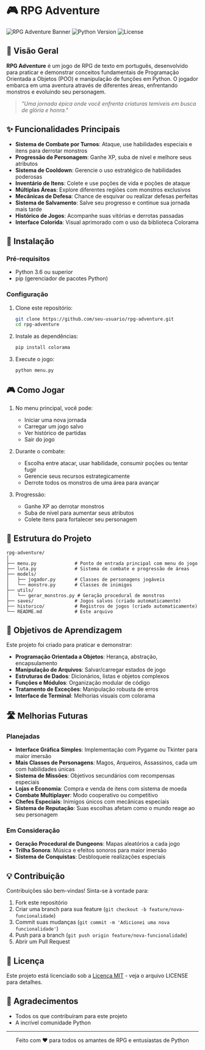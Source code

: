 # 🎮 RPG Adventure

![RPG Adventure Banner](https://img.shields.io/badge/RPG-Adventure-blue?style=for-the-badge)
![Python Version](https://img.shields.io/badge/Python-3.6+-green?style=for-the-badge&logo=python)
![License](https://img.shields.io/badge/License-MIT-yellow?style=for-the-badge)

## 📖 Visão Geral

**RPG Adventure** é um jogo de RPG de texto em português, desenvolvido para praticar e demonstrar conceitos fundamentais de Programação Orientada a Objetos (POO) e manipulação de funções em Python. O jogador embarca em uma aventura através de diferentes áreas, enfrentando monstros e evoluindo seu personagem.

> *"Uma jornada épica onde você enfrenta criaturas temíveis em busca de glória e honra."*

## ✨ Funcionalidades Principais

- **Sistema de Combate por Turnos**: Ataque, use habilidades especiais e itens para derrotar monstros
- **Progressão de Personagem**: Ganhe XP, suba de nível e melhore seus atributos
- **Sistema de Cooldown**: Gerencie o uso estratégico de habilidades poderosas
- **Inventário de Itens**: Colete e use poções de vida e poções de ataque
- **Múltiplas Áreas**: Explore diferentes regiões com monstros exclusivos
- **Mecânicas de Defesa**: Chance de esquivar ou realizar defesas perfeitas
- **Sistema de Salvamento**: Salve seu progresso e continue sua jornada mais tarde
- **Histórico de Jogos**: Acompanhe suas vitórias e derrotas passadas
- **Interface Colorida**: Visual aprimorado com o uso da biblioteca Colorama

## 🚀 Instalação

### Pré-requisitos
- Python 3.6 ou superior
- pip (gerenciador de pacotes Python)

### Configuração

1. Clone este repositório:
   ```bash
   git clone https://github.com/seu-usuario/rpg-adventure.git
   cd rpg-adventure
   ```

2. Instale as dependências:
   ```bash
   pip install colorama
   ```

3. Execute o jogo:
   ```bash
   python menu.py
   ```

## 🎮 Como Jogar

1. No menu principal, você pode:
   - Iniciar uma nova jornada
   - Carregar um jogo salvo
   - Ver histórico de partidas
   - Sair do jogo

2. Durante o combate:
   - Escolha entre atacar, usar habilidade, consumir poções ou tentar fugir
   - Gerencie seus recursos estrategicamente
   - Derrote todos os monstros de uma área para avançar

3. Progressão:
   - Ganhe XP ao derrotar monstros
   - Suba de nível para aumentar seus atributos
   - Colete itens para fortalecer seu personagem

## 📂 Estrutura do Projeto

```
rpg-adventure/
│
├── menu.py              # Ponto de entrada principal com menu do jogo
├── luta.py              # Sistema de combate e progressão de áreas
├── models/
│   ├── jogador.py       # Classes de personagens jogáveis
│   └── monstro.py       # Classes de inimigos
├── utils/
│   └── gerar_monstros.py # Geração procedural de monstros
├── saves/               # Jogos salvos (criado automaticamente)
├── historico/           # Registros de jogos (criado automaticamente)
└── README.md            # Este arquivo
```

## 🎯 Objetivos de Aprendizagem

Este projeto foi criado para praticar e demonstrar:

- **Programação Orientada a Objetos**: Herança, abstração, encapsulamento
- **Manipulação de Arquivos**: Salvar/carregar estados de jogo
- **Estruturas de Dados**: Dicionários, listas e objetos complexos
- **Funções e Módulos**: Organização modular de código
- **Tratamento de Exceções**: Manipulação robusta de erros
- **Interface de Terminal**: Melhorias visuais com colorama

## 🛣️ Melhorias Futuras

### Planejadas
- **Interface Gráfica Simples**: Implementação com Pygame ou Tkinter para maior imersão
- **Mais Classes de Personagens**: Magos, Arqueiros, Assassinos, cada um com habilidades únicas
- **Sistema de Missões**: Objetivos secundários com recompensas especiais
- **Lojas e Economia**: Compra e venda de itens com sistema de moeda
- **Combate Multiplayer**: Modo cooperativo ou competitivo
- **Chefes Especiais**: Inimigos únicos com mecânicas especiais
- **Sistema de Reputação**: Suas escolhas afetam como o mundo reage ao seu personagem

### Em Consideração
- **Geração Procedural de Dungeons**: Mapas aleatórios a cada jogo
- **Trilha Sonora**: Música e efeitos sonoros para maior imersão
- **Sistema de Conquistas**: Desbloqueie realizações especiais

## 💡 Contribuição

Contribuições são bem-vindas! Sinta-se à vontade para:

1. Fork este repositório
2. Criar uma branch para sua feature (`git checkout -b feature/nova-funcionalidade`)
3. Commit suas mudanças (`git commit -m 'Adicionei uma nova funcionalidade'`)
4. Push para a branch (`git push origin feature/nova-funcionalidade`)
5. Abrir um Pull Request

## 📄 Licença

Este projeto está licenciado sob a [Licença MIT](LICENSE) - veja o arquivo LICENSE para detalhes.

## 🙏 Agradecimentos

- Todos os que contribuíram para este projeto
- A incrível comunidade Python

---

<p align="center">
  Feito com ❤️ para todos os amantes de RPG e entusiastas de Python
</p>
